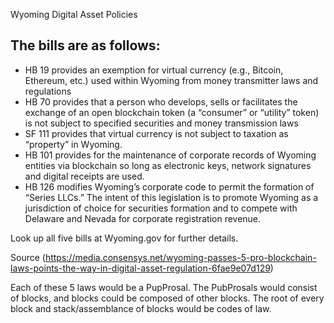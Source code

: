 Wyoming Digital Asset Policies


## The bills are as follows:

* HB 19 provides an exemption for virtual currency (e.g., Bitcoin, Ethereum, etc.) used within Wyoming from money transmitter laws and regulations
* HB 70 provides that a person who develops, sells or facilitates the exchange of an open blockchain token (a “consumer” or “utility” token) is not subject to specified securities and money transmission laws
* SF 111 provides that virtual currency is not subject to taxation as “property” in Wyoming.
* HB 101 provides for the maintenance of corporate records of Wyoming entities via blockchain so long as electronic keys, network signatures and digital receipts are used.
* HB 126 modifies Wyoming’s corporate code to permit the formation of “Series LLCs.” The intent of this legislation is to promote Wyoming as a jurisdiction of choice for securities formation and to compete with Delaware and Nevada for corporate registration revenue.

Look up all five bills at Wyoming.gov for further details.

Source (https://media.consensys.net/wyoming-passes-5-pro-blockchain-laws-points-the-way-in-digital-asset-regulation-6fae9e07d129)

Each of these 5 laws would be a PupProsal. 
The PubProsals would consist of blocks, and blocks could be composed of other blocks. 
The root of every block and stack/assemblance of blocks would be codes of law. 



